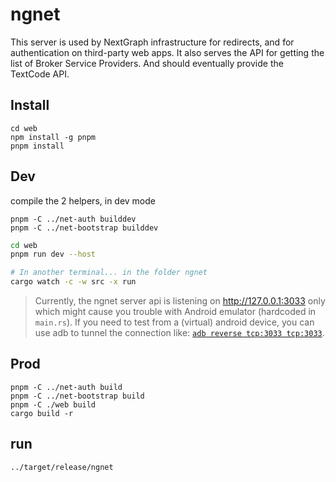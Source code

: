 # ngnet

This server is used by NextGraph infrastructure for redirects, and for authentication on third-party web apps. It also serves the API for getting the list of Broker Service Providers.
And should eventually provide the TextCode API.

## Install

```
cd web
npm install -g pnpm
pnpm install
```

## Dev

compile the 2 helpers, in dev mode

```
pnpm -C ../net-auth builddev
pnpm -C ../net-bootstrap builddev
```

```bash
cd web
pnpm run dev --host

# In another terminal... in the folder ngnet
cargo watch -c -w src -x run
```

> Currently, the ngnet server api is listening on http://127.0.0.1:3033 only which might cause you trouble with Android emulator (hardcoded in `main.rs`).
> If you need to test from a (virtual) android device, you can use adb to tunnel the connection like: [`adb reverse tcp:3033 tcp:3033`](https://justinchips.medium.com/proxying-adb-client-connections-2ab495f774eb).

## Prod

```
pnpm -C ../net-auth build
pnpm -C ../net-bootstrap build
pnpm -C ./web build
cargo build -r
```

## run

```
../target/release/ngnet
```
